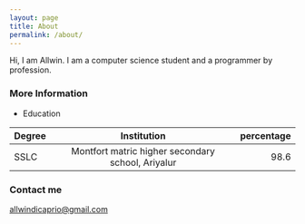 ```yaml
---
layout: page
title: About
permalink: /about/
---
```


Hi, I am Allwin. I am a computer science student and a programmer by profession. 

### More Information

* Education

| Degree  | Institution | percentage |
|---------|:-----------:|-----------:|
|SSLC     |Montfort matric higher secondary school, Ariyalur| 98.6  |
### Contact me

[allwindicaprio@gmail.com](mailto:allwindicaprio@gmail.com)
